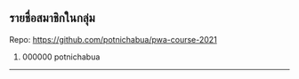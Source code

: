 ## รายชื่อสมาชิกในกลุ่ม

Repo: https://github.com/potnichabua/pwa-course-2021

1. 000000 potnichabua

----------------------------